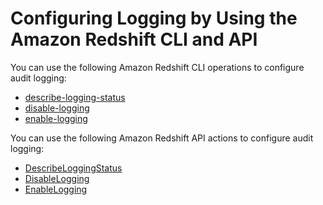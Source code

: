 # Configuring Logging by Using the Amazon Redshift CLI and API<a name="db-auditing-cli-api"></a>

You can use the following Amazon Redshift CLI operations to configure audit logging:
+  [describe\-logging\-status](https://docs.aws.amazon.com/cli/latest/reference/redshift/describe-logging-status.html) 
+  [disable\-logging](https://docs.aws.amazon.com/cli/latest/reference/redshift/disable-logging.html) 
+  [enable\-logging](https://docs.aws.amazon.com/cli/latest/reference/redshift/enable-logging.html) 

You can use the following Amazon Redshift API actions to configure audit logging:
+  [DescribeLoggingStatus](https://docs.aws.amazon.com/redshift/latest/APIReference/API_DescribeLoggingStatus.html) 
+  [DisableLogging](https://docs.aws.amazon.com/redshift/latest/APIReference/API_DisableLogging.html) 
+  [EnableLogging](https://docs.aws.amazon.com/redshift/latest/APIReference/API_EnableLogging.html) 